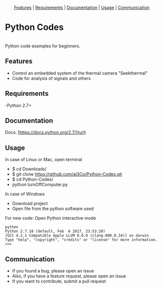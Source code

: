 <p align="center">
<a href="#features">Features</a> |
<a href="#requirements">Requirements</a> |
<a href="#documentation">Documentation</a> |
<a href="#usage">Usage</a> |
<a href="#communication">Communication</a>
</p>

# Python Codes
<br />
Python code examples for beginners.


## Features

- Control an embedded system of the thermal camera "Seekthermal" 
- Code for analysis of signals and others

## Requirements
-Python 2.7+

## Documentation

Docs:
[https://docs.python.org/2.7/](url)

## Usage

In case of Linux or Mac, open terminal
- $ cd Downloads/
- $ git clone https://github.com/al3Co/Python-Codes.git
- $ cd Python-Codes/
- python turnOffComputer.py 

In case of Windows
- Download project
- Open file from the python software used

For new code: Open Python interactive mode
```console
python
Python 2.7.10 (default, Feb  6 2017, 23:53:20) 
[GCC 4.2.1 Compatible Apple LLVM 8.0.0 (clang-800.0.34)] on darwin
Type "help", "copyright", "credits" or "license" for more information.
>>> 
``` 


## Communication
- If you found a bug, please open an issue
- Also, if you have a feature request, please open an issue
- If you want to contribute, submit a pull request

